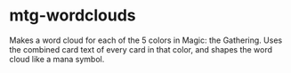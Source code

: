 # mtg-wordclouds
Makes a word cloud for each of the 5 colors in Magic: the Gathering. Uses the combined card text of every card in that color, and shapes the word cloud like a mana symbol.
